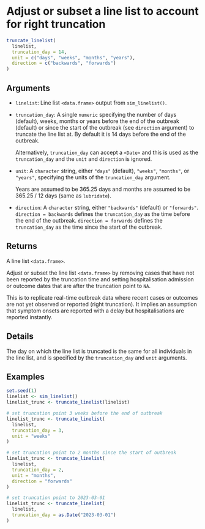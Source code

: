 # Adjust or subset a line list to account for right truncation

```r
truncate_linelist(
  linelist,
  truncation_day = 14,
  unit = c("days", "weeks", "months", "years"),
  direction = c("backwards", "forwards")
)
```

## Arguments

- `linelist`: Line list `<data.frame>` output from `sim_linelist()`.
- `truncation_day`: A single `numeric` specifying the number of days (default), weeks, months or years before the end of the outbreak (default) or since the start of the outbreak (see `direction` argument) to truncate the line list at. By default it is 14 days before the end of the outbreak.
    
    Alternatively, `truncation_day` can accept a `<Date>` and this is used as the `truncation_day` and the `unit` and `direction` is ignored.
- `unit`: A `character` string, either `"days"` (default), `"weeks"`, `"months"`, or `"years"`, specifying the units of the `truncation_day` argument.
    
    Years are assumed to be 365.25 days and months are assumed to be 365.25 / 12 days (same as `lubridate`).
- `direction`: A `character` string, either `"backwards"` (default) or `"forwards"`. `direction = backwards` defines the `truncation_day` as the time before the end of the outbreak. `direction = forwards` defines the `truncation_day` as the time since the start of the outbreak.

## Returns

A line list `<data.frame>`.

Adjust or subset the line list `<data.frame>` by removing cases that have not been reported by the truncation time and setting hospitalisation admission or outcome dates that are after the truncation point to `NA`.

This is to replicate real-time outbreak data where recent cases or outcomes are not yet observed or reported (right truncation). It implies an assumption that symptom onsets are reported with a delay but hospitalisations are reported instantly.

## Details

The day on which the line list is truncated is the same for all individuals in the line list, and is specified by the `truncation_day` and `unit` arguments.

## Examples

```r
set.seed(1)
linelist <- sim_linelist()
linelist_trunc <- truncate_linelist(linelist)

# set truncation point 3 weeks before the end of outbreak
linelist_trunc <- truncate_linelist(
  linelist,
  truncation_day = 3,
  unit = "weeks"
)

# set truncation point to 2 months since the start of outbreak
linelist_trunc <- truncate_linelist(
  linelist,
  truncation_day = 2,
  unit = "months",
  direction = "forwards"
)

# set truncation point to 2023-03-01
linelist_trunc <- truncate_linelist(
  linelist,
  truncation_day = as.Date("2023-03-01")
)
```

